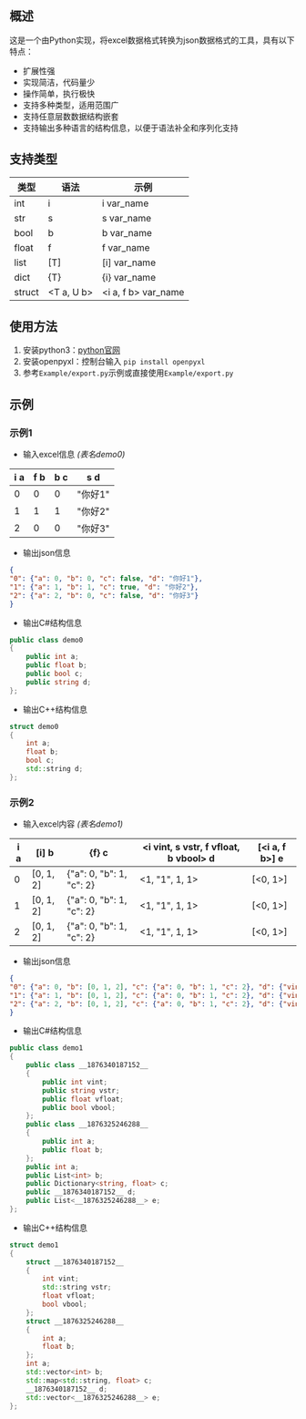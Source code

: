 ## 概述
这是一个由Python实现，将excel数据格式转换为json数据格式的工具，具有以下特点：
* 扩展性强
* 实现简洁，代码量少
* 操作简单，执行极快
* 支持多种类型，适用范围广
* 支持任意层数数据结构嵌套
* 支持输出多种语言的结构信息，以便于语法补全和序列化支持

## 支持类型
| 类型    | 语法       | 示例                 |
| -----   | ---------- | -------------------- |
| int     | i          | i          var_name  |
| str     | s          | s          var_name  |
| bool    | b          | b          var_name  |
| float   | f          | f          var_name  |
| list<T> | [T]        | [i]        var_name  |
| dict<T> | {T}        | {i}        var_name  |
| struct  | <T a, U b> | <i a, f b> var_name  |


## 使用方法
1. 安装python3：[python官网](https://www.python.org/)
2. 安装openpyxl：控制台输入 `pip install openpyxl`
3. 参考`Example/export.py`示例或直接使用`Example/export.py`

## 示例
### 示例1
* 输入excel信息 *(表名demo0)*

| i a | f b | b c | s d |
| --- | --- | --- | --- |
| 0	  | 0   | 0   | "你好1" |
| 1   | 1   | 1   | "你好2" |
| 2   | 0   | 0   | "你好3" |

* 输出json信息
```Json
{
"0": {"a": 0, "b": 0, "c": false, "d": "你好1"},
"1": {"a": 1, "b": 1, "c": true, "d": "你好2"},
"2": {"a": 2, "b": 0, "c": false, "d": "你好3"}
}
```

* 输出C#结构信息
```C#
public class demo0
{
    public int a;
    public float b;
    public bool c;
    public string d;
};
```

* 输出C++结构信息
```C++
struct demo0
{
    int a;
    float b;
    bool c;
    std::string d;
};
```

### 示例2
* 输入excel内容 *(表名demo1)*

|i a | [i] b     | {f} c                    | <i vint, s vstr, f vfloat, b vbool> d | [<i a, f b>] e |
| -- | --------- | ------------------------ | ------------------------------------- | -------------- |
| 0	 | [0, 1, 2] | {"a": 0, "b": 1, "c": 2} | <1, "1", 1, 1>                        | [<0, 1>]       |
| 1  | [0, 1, 2] | {"a": 0, "b": 1, "c": 2} | <1, "1", 1, 1>                        | [<0, 1>]       |
| 2  | [0, 1, 2] | {"a": 0, "b": 1, "c": 2} | <1, "1", 1, 1>                        | [<0, 1>]       |

* 输出json信息
```Json
{
"0": {"a": 0, "b": [0, 1, 2], "c": {"a": 0, "b": 1, "c": 2}, "d": {"vint": 1, "vstr": "1", "vfloat": 1, "vbool": true}, "e": [{"a": 0, "b": 1}]},
"1": {"a": 1, "b": [0, 1, 2], "c": {"a": 0, "b": 1, "c": 2}, "d": {"vint": 1, "vstr": "1", "vfloat": 1, "vbool": true}, "e": [{"a": 0, "b": 1}]},
"2": {"a": 2, "b": [0, 1, 2], "c": {"a": 0, "b": 1, "c": 2}, "d": {"vint": 1, "vstr": "1", "vfloat": 1, "vbool": true}, "e": [{"a": 0, "b": 1}]}
}
```

* 输出C#结构信息
```C#
public class demo1
{
    public class __1876340187152__
    {
        public int vint;
        public string vstr;
        public float vfloat;
        public bool vbool;
    };
    public class __1876325246288__
    {
        public int a;
        public float b;
    };
    public int a;
    public List<int> b;
    public Dictionary<string, float> c;
    public __1876340187152__ d;
    public List<__1876325246288__> e;
};
```

* 输出C++结构信息
```C++
struct demo1
{
    struct __1876340187152__
    {
        int vint;
        std::string vstr;
        float vfloat;
        bool vbool;
    };
    struct __1876325246288__
    {
        int a;
        float b;
    };
    int a;
    std::vector<int> b;
    std::map<std::string, float> c;
    __1876340187152__ d;
    std::vector<__1876325246288__> e;
};
```